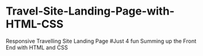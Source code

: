 # Travel-Site-Landing-Page-with-HTML-CSS

Responsive Travelling Site Landing Page
#Just 4 fun
Summing up the Front End with HTML and CSS
